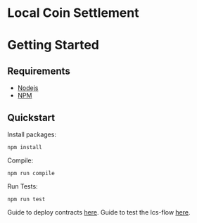 # Local Coin Settlement

# Getting Started

## Requirements

- [Nodejs](https://nodejs.org/en/)
- [NPM](https://www.npmjs.com/)

## Quickstart

Install packages:

```
npm install
```

Compile:

```
npm run compile
```

Run Tests:

```
npm run test
```

Guide to deploy contracts [here](/docs/deploy.md).
Guide to test the lcs-flow [here](/docs/lcs-flow.md).
